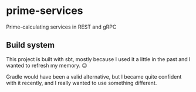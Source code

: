# prime-services
Prime-calculating services in REST and gRPC

## Build system

This project is built with sbt, mostly because I used it a little in the past
and I wanted to refresh my memory. :wink:

Gradle would have been a valid alternative, but I became quite confident with
it recently, and I really wanted to use something different.
